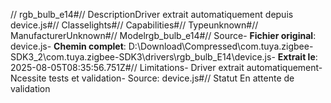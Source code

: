 // rgb_bulb_e14#// DescriptionDriver extrait automatiquement depuis device.js#// Classelights#// Capabilities#// Typeunknown#// ManufacturerUnknown#// Modelrgb_bulb_e14#// Source- **Fichier original**: device.js- **Chemin complet**: D:\Download\Compressed\com.tuya.zigbee-SDK3_2\com.tuya.zigbee-SDK3\drivers\rgb_bulb_E14\device.js- **Extrait le**: 2025-08-05T08:35:56.751Z#// Limitations- Driver extrait automatiquement- Ncessite tests et validation- Source: device.js#// Statut En attente de validation